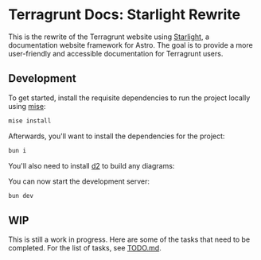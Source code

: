 # Terragrunt Docs: Starlight Rewrite

This is the rewrite of the Terragrunt website using [Starlight](https://github.com/withastro/starlight), a documentation website framework for Astro. The goal is to provide a more user-friendly and accessible documentation for Terragrunt users.

## Development

To get started, install the requisite dependencies to run the project locally using [mise](https://mise.jdx.dev/):

```bash
mise install
```

Afterwards, you'll want to install the dependencies for the project:

```bash
bun i
```

You'll also need to install [d2](https://github.com/terrastruct/d2/blob/master/docs/INSTALL.md) to build any diagrams:

You can now start the development server:

```bash
bun dev
```

## WIP

This is still a work in progress. Here are some of the tasks that need to be completed. For the list of tasks, see [TODO.md](TODO.md).
